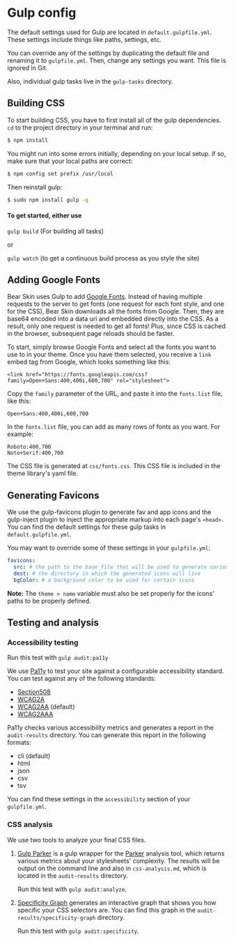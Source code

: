 # Gulp config

The default settings used for Gulp are located in `default.gulpfile.yml`. These settings include things like paths, settings, etc.

You can override any of the settings by duplicating the default file and renaming it to `gulpfile.yml`. Then, change any settings you want. This file is ignored in Git.

Also, individual gulp tasks live in the `gulp-tasks` directory.

## Building CSS

To start building CSS, you have to first install all of the gulp dependencies. `cd` to the project directory in your terminal and run:
```sh
$ npm install
```

You might run into some errors initially, depending on your local setup. if so, make sure that your local paths are correct:
```sh
$ npm config set prefix /usr/local
```

Then reinstall gulp:
```sh
$ sudo npm install gulp -g
```

#### To get started, either use
`gulp build` (For building all tasks)

or

`gulp watch` (to get a continuous build process as you style the site)

## Adding Google Fonts

Bear Skin uses Gulp to add [Google Fonts](https://fonts.google.com/). Instead of having multiple requests to the server to get fonts (one request for each font style, and one for the CSS), Bear Skin downloads all the fonts from Google. Then, they are base64 encoded into a data uri and embedded directly into the CSS. As a result, only one request is needed to get all fonts! Plus, since CSS is cached in the browser, subsequent page reloads should be faster.

To start, simply browse Google Fonts and select all the fonts you want to use to in your theme. Once you have them selected, you receive a `link` embed tag from Google, which looks something like this:

`<link href="https://fonts.googleapis.com/css?family=Open+Sans:400,400i,600,700" rel="stylesheet">`

Copy the `family` parameter of the URL, and paste it into the `fonts.list` file, like this:

`Open+Sans:400,400i,600,700`

In the `fonts.list` file, you can add as many rows of fonts as you want. For example:

```
Roboto:400,700
Noto+Serif:400,700
```

The CSS file is generated at `css/fonts.css`. This CSS file is included in the theme library's yaml file.

## Generating Favicons

We use the gulp-favicons plugin to generate fav and app icons and the gulp-inject plugin to inject the appropriate markup into each page's `<head>`. You can find the default settings for these gulp tasks in `default.gulpfile.yml`.

You may want to override some of these settings in your `gulpfile.yml`:

```yml
favicons:
  src: # the path to the base file that will be used to generate various fav and app icons
  dest: # the directory in which the generated icons will live
  bgColor: # a background color to be used for certain icons
```

**Note:** The `theme > name` variable must also be set properly for the icons' paths to be properly defined.

## Testing and analysis

### Accessibility testing

Run this test with `gulp audit:pa11y`

We use [Pa11y](https://github.com/pa11y/pa11y) to test your site against a configurable accessibility standard. You can test against any of the following standards:

* [Section508](https://www.section508.gov/content/learn "Learn more about Section 508 standards")
* [WCAG2A](https://www.w3.org/WAI/WCAG20/quickref/?currentsidebar=%23col_overview&levels=aa%2Caaa "Learn more about WCAG2A standards")
* [WCAG2AA](https://www.w3.org/WAI/WCAG20/quickref/?currentsidebar=%23col_overview&levels=a%2Caaa "Learn more about WCAG2AA standards") (default)
* [WCAG2AAA](https://www.w3.org/WAI/WCAG20/quickref/?currentsidebar=%23col_customize&levels=a%2Caa "Learn more about WCAG2AAA standards")

Pa11y checks various accessibility metrics and generates a report in the `audit-results` directory. You can generate this report in the following formats:

* cli (default)
* html
* json
* csv
* tsv

You can find these settings in the `accessibility` section of your `gulpfile.yml`.

### CSS analysis

We use two tools to analyze your final CSS files.

1. [Gulp Parker](https://github.com/PavelDemyanenko/gulp-parker) is a gulp wrapper for the [Parker](https://github.com/katiefenn/parker) analysis tool, which returns various metrics about your stylesheets' complexity. The results will be output on the command line and also in `css-analysis.md`, which is located in the `audit-results` directory.

   Run this test with `gulp audit:analyze`.

2. [Specificity Graph](https://github.com/pocketjoso/specificity-graph) generates an interactive graph that shows you how specific your CSS selectors are. You can find this graph in the `audit-results/specificity-graph` directory.

   Run this test with `gulp audit:specificity`.
